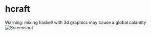 hcraft
=======

Warning: mixing haskell with 3d graphics may cause a global calamity
![Screenshot](http://nandor.github.io/hcraft/images/screenshot.png)
